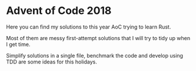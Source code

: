 # Advent of Code 2018

Here you can find my solutions to this year AoC trying to learn Rust.

Most of them are messy first-attempt solutions that I will try to tidy up when I get time.

Simplify solutions in a single file, benchmark the code and develop using TDD are some ideas for this holidays.
